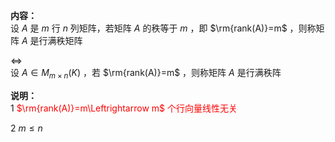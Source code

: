 **内容：**  
设 $A$ 是 $m$ 行 $n$ 列矩阵，若矩阵 $A$ 的秩等于 $m$ ，即 $\rm{rank(A)}=m$ ，则称矩阵 $A$ 是行满秩矩阵  
  
 $\Leftrightarrow$   
设 $A\in M_{m\times n}(K)$ ，若 $\rm{rank(A)}=m$ ，则称矩阵 $A$ 是行满秩阵  
  
**说明：**  
1 <font color=red> $\rm{rank(A)}=m\Leftrightarrow m$ 个行向量线性无关</font>  
  
2  $m\le n$   
